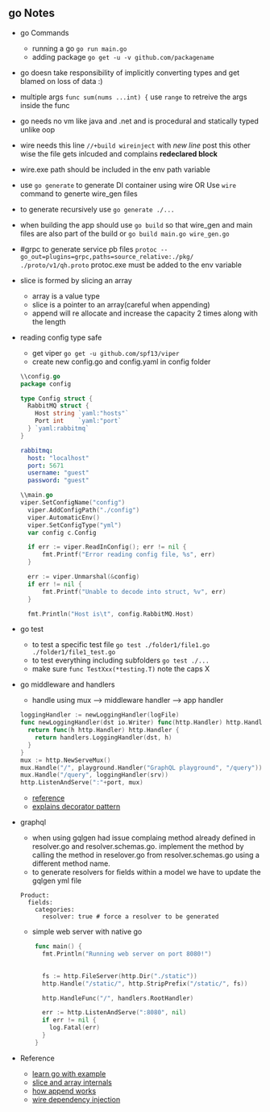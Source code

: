 ## go Notes

- go Commands
    - running a go `go run main.go`
    - adding package `go get -u -v github.com/packagename`
- go doesn take responsibility of implicitly converting types and get blamed on loss of data :)
- multiple args `func sum(nums ...int) {` use `range` to retreive the args inside the func 
- go needs no vm like java and .net and is procedural and statically typed unlike oop
- wire needs this line `//+build wireinject` with *new line* post this other wise the file gets inlcuded and complains **redeclared block**
- wire.exe path should be included in the env path variable 
- use `go generate` to generate DI container using wire OR Use `wire` command to generte wire_gen files
- to generate recursively use `go generate ./...`
- when building the app should use `go build` so that wire_gen and main files are also part of the build or `go build main.go wire_gen.go`
- #grpc to generate service pb files `protoc --go_out=plugins=grpc,paths=source_relative:./pkg/ ./proto/v1/qh.proto` protoc.exe must be added to the env variable
- slice is formed by slicing an array
  - array is a value type
  - slice is a pointer to an array(careful when appending)
  - append will re allocate and increase the capacity 2 times along with the length
- reading config type safe
  - get viper `go get -u github.com/spf13/viper`
  - create new config.go and config.yaml in config folder
  ```go
  \\config.go
  package config

  type Config struct {
    RabbitMQ struct {
      Host string `yaml:"hosts"`
      Port int    `yaml:"port`
    } `yaml:rabbitmq`
  }
  ```

  ```yaml
  rabbitmq:
    host: "localhost"
    port: 5671
    username: "guest"
    password: "guest"
  ```

  ```go
  \\main.go
  viper.SetConfigName("config")
	viper.AddConfigPath("./config")
	viper.AutomaticEnv()
	viper.SetConfigType("yml")
	var config c.Config

	if err := viper.ReadInConfig(); err != nil {
		fmt.Printf("Error reading config file, %s", err)
	}

	err := viper.Unmarshal(&config)
	if err != nil {
		fmt.Printf("Unable to decode into struct, %v", err)
	}

	fmt.Println("Host is\t", config.RabbitMQ.Host)
  ```
- go test
  - to test a specific test file `go test ./folder1/file1.go ./folder1/file1_test.go`
  - to test everything including subfolders `go test ./...`
  - make sure `func TestXxx(*testing.T)` note the caps X
  
- go middleware and handlers
  - handle using mux --> middleware handler --> app handler
  ```go
  loggingHandler := newLoggingHandler(logFile)
  func newLoggingHandler(dst io.Writer) func(http.Handler) http.Handler {
    return func(h http.Handler) http.Handler {
      return handlers.LoggingHandler(dst, h)
    }
  }
  mux := http.NewServeMux()
  mux.Handle("/", playground.Handler("GraphQL playground", "/query"))
  mux.Handle("/query", loggingHandler(srv))
  http.ListenAndServe(":"+port, mux)

  ```
  - [reference](https://www.alexedwards.net/blog/making-and-using-middleware)
  - [explains decorator pattern](https://medium.com/@matryer/writing-middleware-in-golang-and-how-go-makes-it-so-much-fun-4375c1246e81)
- graphql
  - when using gqlgen had issue complaing method already defined in resolver.go and resolver.schemas.go. implement the method by calling the method in reselover.go from resolver.schemas.go using a different method name.
  - to generate resolvers for fields within a model we have to update the gqlgen yml file
  ```
  Product:
    fields:
      categories:
        resolver: true # force a resolver to be generated
  ``` 
  - simple web server with native go
  ```go
      func main() {
        fmt.Println("Running web server on port 8080!")

        
        fs := http.FileServer(http.Dir("./static"))
        http.Handle("/static/", http.StripPrefix("/static/", fs))

        http.HandleFunc("/", handlers.RootHandler)

        err := http.ListenAndServe(":8080", nil)
        if err != nil {
          log.Fatal(err)
        }
      }
  ```

- Reference
  - [learn go with example](http://gobyexample.com/)
  - [slice and array internals](https://blog.golang.org/go-slices-usage-and-internals) 
  - [how append works](https://dev.to/andyhaskell/a-closer-look-at-go-s-slice-append-function-3bhb)
  - [wire dependency injection](https://blog.golang.org/wire)
